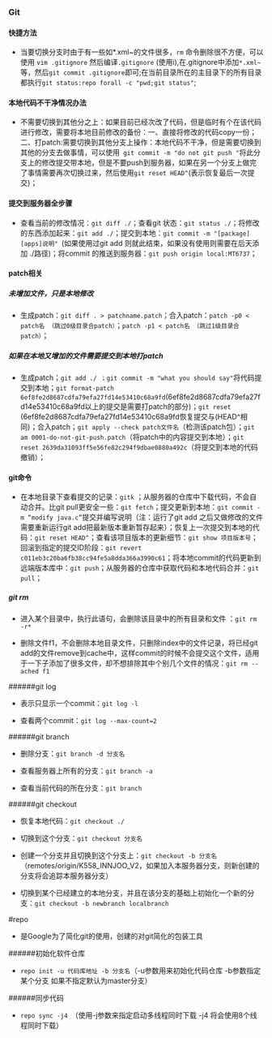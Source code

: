 ### Git
#### 快捷方法
+ 当要切换分支时由于有一些如*.xml~的文件很多，`rm` 命令删除很不方便，可以使用 `vim .gitignore` 然后编译`.gitignore` (使用i),在.gitignore中添加`*.xml~`等，然后`git commit .gitignore`即可;在当前目录所在的主目录下的所有目录都执行`git status:repo forall -c "pwd;git status"`;
#### 本地代码不干净情况办法
+ 不需要切换到其他分之上：如果目前已经次改了代码，但是临时有个在该代码进行修改，需要将本地目前修改的备份：一、直接将修改的代码copy一份；二、打patch:需要切换到其他分支上操作：本地代码不干净，但是需要切换到其他的分支去做事情，可以使用` git commit -m "do not git push "`将此分支上的修改提交带本地，但是不要push到服务器，如果在另一个分支上做完了事情需要再次切换过来，然后使用`git reset HEAD^`(表示恢复最后一次提交)；
#### 提交到服务器全步骤

+ 查看当前的修改情况：`git diff ./`；查看git 状态：`git status ./`；将修改的东西添加起来：`git add ./`；提交到本地：`git commit -m "[package][apps]说明" `(如果使用过git add 则就此结束，如果没有使用则需要在后天添加 ./路径)；将commit 的推送到服务器：`git push origin local:MT6737`；

#### patch相关
##### 未增加文件，只是本地修改

+ 生成patch：`git diff . > patchname.patch`；合入patch：`patch -p0 < patch名 （跳过0级目录合patch）`；`patch -p1 < patch名 （跳过1级目录合patch）`；
##### 如果在本地又增加的文件需要提交到本地打patch
+ 生成patch；`git add ./ ；git commit -m "what you should say"`将代码提交到本地；`git format-patch 6ef8fe2d8687cdfa79efa27fd14e53410c68a9fd`(6ef8fe2d8687cdfa79efa27fd14e53410c68a9fd以上的提交是需要打patch的部分)；`git reset `(6ef8fe2d8687cdfa79efa27fd14e53410c68a9fd恢复提交与(HEAD^相同)；合入patch；`git apply --check patch文件名`（检测该patch包）；`git am 0001-do-not-git-push.patch`（将patch中的内容提交到本地）；`git reset 2639da31093ff5e56fe82c294f9dbae0880a492c`（将提交到本地的代码撤销）；
#### git命令

+ 在本地目录下查看提交的记录：`gitk` ；从服务器的仓库中下载代码，不会自动合并。比git pull更安全一些：`git fetch`；提交更新到本地：`git commit -m “modify java.c”`提交并编写说明（注：运行了git add 之后又做修改的文件需要重新运行git add把最新版本重新暂存起来）；恢复上一次提交到本地的代码：`git reset HEAD^`；查看该项目版本的更新细节：`git show 项目版本号`；回滚到指定的提交ID阶段：`git revert c011eb3c20ba6fb38cc94fe5a8dda366a3990c61`；将本地commit的代码更新到远端版本库中：`git push`；从服务器的仓库中获取代码和本地代码合并：`git pull`；

##### git rm

+ 进入某个目录中，执行此语句，会删除该目录中的所有目录和文件 ：`git rm -r*`

+ 删除文件f1，不会删除本地目录文件，只删除index中的文件记录，将已经git add的文件remove到cache中，这样commit的时候不会提交这个文件，适用于一下子添加了很多文件，却不想排除其中个别几个文件的情况：`git rm --ached f1`

######git log

+ 表示只显示一个commit：`git log -l`

+ 查看两个commit：`git log --max-count=2`

######git branch

+ 删除分支：`git branch -d 分支名`

+ 查看服务器上所有的分支：`git branch -a`

+ 查看当前代码的所在分支：`git branch`

######git checkout

+ 恢复本地代码：`git checkout ./`

+ 切换到这个分支：`git checkout 分支名`

+ 创建一个分支并且切换到这个分支上：`git checkout -b 分支名`（remotes/origin/K558_INNJOO_V2，如果加入本服务器分支，则新创建的分支将会追踪本服务器分支）

+ 切换到某个已经建立的本地分支，并且在该分支的基础上初始化一个新的分支：`git checkout -b newbranch localbranch`

#repo

+ 是Google为了简化git的使用，创建的对git简化的包装工具

######初始化软件仓库

+ `repo init -u 代码库地址 -b 分支名`（-u参数用来初始化代码仓库 -b参数指定某个分支 如果不指定默认为master分支）

######同步代码

+ `repo sync -j4 `（使用-j参数来指定启动多线程同时下载 -j4 将会使用8个线程同时下载）




